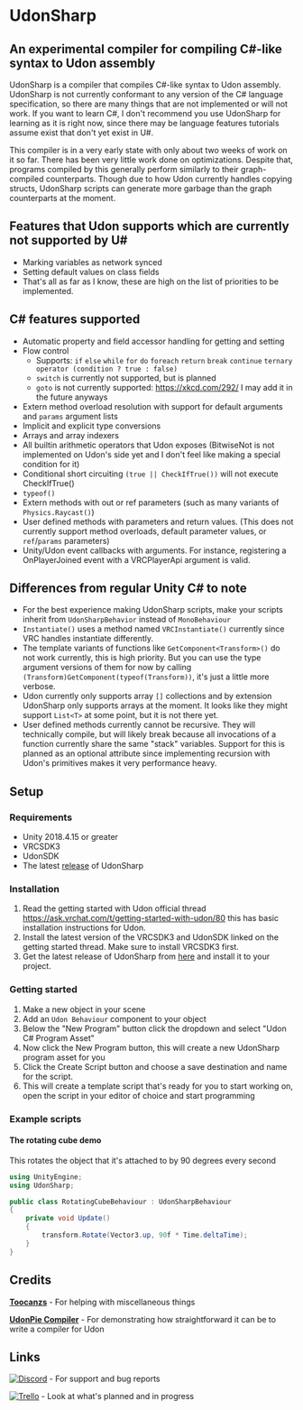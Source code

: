 # UdonSharp
## An experimental compiler for compiling C#-like syntax to Udon assembly

UdonSharp is a compiler that compiles C#-like syntax to Udon assembly. UdonSharp is not currently conformant to any version of the C# language specification, so there are many things that are not implemented or will not work. If you want to learn C#, I don't recommend you use UdonSharp for learning as it is right now, since there may be language features tutorials assume exist that don't yet exist in U#. 

This compiler is in a very early state with only about two weeks of work on it so far. There has been very little work done on optimizations. Despite that, programs compiled by this generally perform similarly to their graph-compiled counterparts. Though due to how Udon currently handles copying structs, UdonSharp scripts can generate more garbage than the graph counterparts at the moment. 

## Features that Udon supports which are currently not supported by U#
- Marking variables as network synced
- Setting default values on class fields
- That's all as far as I know, these are high on the list of priorities to be implemented.

## C# features supported
- Automatic property and field accessor handling for getting and setting
- Flow control
  - Supports: `if` `else` `while` `for` `do` `foreach` `return` `break` `continue` `ternary operator (condition ? true : false)`
  - `switch` is currently not supported, but is planned
  - `goto` is not currently supported: https://xkcd.com/292/ I may add it in the future anyways
- Extern method overload resolution with support for default arguments and `params` argument lists
- Implicit and explicit type conversions
- Arrays and array indexers
- All builtin arithmetic operators that Udon exposes (BitwiseNot is not implemented on Udon's side yet and I don't feel like making a special condition for it)
- Conditional short circuiting `(true || CheckIfTrue())` will not execute CheckIfTrue()
- `typeof()`
- Extern methods with out or ref parameters (such as many variants of `Physics.Raycast()`)
- User defined methods with parameters and return values. (This does not currently support method overloads, default parameter values, or `ref`/`params` parameters)
- Unity/Udon event callbacks with arguments. For instance, registering a OnPlayerJoined event with a VRCPlayerApi argument is valid.

## Differences from regular Unity C# to note
- For the best experience making UdonSharp scripts, make your scripts inherit from `UdonSharpBehavior` instead of `MonoBehaviour`
- `Instantiate()` uses a method named `VRCInstantiate()` currently since VRC handles instantiate differently.
- The template variants of functions like `GetComponent<Transform>()` do not work currently, this is high priority. But you can use the type argument versions of them for now by calling `(Transform)GetComponent(typeof(Transform))`, it's just a little more verbose.
- Udon currently only supports array `[]` collections and by extension UdonSharp only supports arrays at the moment. It looks like they might support `List<T>` at some point, but it is not there yet. 
- User defined methods currently cannot be recursive. They will technically compile, but will likely break because all invocations of a function currently share the same "stack" variables. Support for this is planned as an optional attribute since implementing recursion with Udon's primitives makes it very performance heavy.

## Setup

### Requirements
- Unity 2018.4.15 or greater
- VRCSDK3
- UdonSDK
- The latest [release](https://github.com/Merlin-san/UdonSharp/releases/latest) of UdonSharp

### Installation
1. Read the getting started with Udon official thread https://ask.vrchat.com/t/getting-started-with-udon/80 this has basic installation instructions for Udon.
2. Install the latest version of the VRCSDK3 and UdonSDK linked on the getting started thread. Make sure to install VRCSDK3 first.
3. Get the latest release of UdonSharp from [here](https://github.com/Merlin-san/UdonSharp/releases/latest) and install it to your project.

### Getting started
1. Make a new object in your scene
2. Add an `Udon Behaviour` component to your object
3. Below the "New Program" button click the dropdown and select "Udon C# Program Asset"
4. Now click the New Program button, this will create a new UdonSharp program asset for you
5. Click the Create Script button and choose a save destination and name for the script.
6. This will create a template script that's ready for you to start working on, open the script in your editor of choice and start programming

### Example scripts

#### The rotating cube demo

This rotates the object that it's attached to by 90 degrees every second

```cs
using UnityEngine;
using UdonSharp;

public class RotatingCubeBehaviour : UdonSharpBehaviour
{
    private void Update()
    {
        transform.Rotate(Vector3.up, 90f * Time.deltaTime);
    }
}
```

## Credits
[**Toocanzs**](https://github.com/Toocanzs) - For helping with miscellaneous things

[**UdonPie Compiler**](https://github.com/zz-roba/UdonPieCompiler) - For demonstrating how straightforward it can be to write a compiler for Udon

## Links
 [![Discord](https://img.shields.io/badge/Discord-My%20Discord%20Server-blueviolet?logo=discord)](https://discord.gg/Ub2n8ZA) - For support and bug reports
 
 [![Trello](https://img.shields.io/badge/Trello-Udon%20Sharp%20Trello-blueviolet?logo=trello)](https://trello.com/b/EkIGQBy2/udonsharp) - Look at what's planned and in progress
